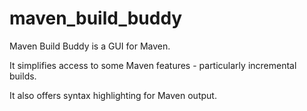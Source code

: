 # maven_build_buddy

Maven Build Buddy is a GUI for Maven.

It simplifies access to some Maven features - particularly incremental builds.

It also offers syntax highlighting for Maven output.
